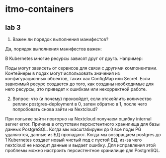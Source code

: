 # itmo-containers
## lab 3

1) Важен ли порядок выполнения манифестов?

Да, порядок выполнения манифестов важен:

В Kubernetes многие ресурсы зависят друг от друга. Например:

Поды могут зависеть от сервисов для связи с другими компонентами.
Контейнеры в подах могут использовать значения из конфигурационных объектов, таких как ConfigMap или Secret.
Если зависимый ресурс создается до того, как созданы необходимые для него ресурсы, это приведет к ошибкам или некорректной работе.

2) Вопрос: что (и почему) произойдет, если отскейлить количество реплик postgres-deployment в 0, затем обратно в 1, после чего попробовать снова зайти на Nextcloud?

При попытке зайти повторно на Nextcloud получаем ошибку internal server error. Причина в отсутствии персистентного хранилища для базы данных PostgreSQL. Когда мы масштабируем до 0 все поды PG удаляются, данные из БД пропадают. Когда мы возвращаем postgres до 1 Kubernetes создает новый чистый под с пустой БД, из-за чего nextcloud не находит данные и выдает ошибку. Для исправления этой проблемы можно настроить персистентное хранилище для PostgreSQL.

